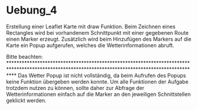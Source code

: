 # Uebung_4

Erstellung einer Leaflet Karte mit draw Funktion. Beim Zeichnen eines Rectangles wird bei vorhandenem Schnittpunkt mit einer gegebenen Route einen Marker erzeugt. 
Zusätzlich wird beim Hinzufügen des Markers auf die Karte ein Popup aufgerufen, welches die Wetterinformationen abruft. 

Bitte beachten: **************************************************************************************************************************************************
Das Wetter Popup ist nicht vollständig, da beim Aufrufen des Popups keine Funktion übergeben werden konnte. Um alle Funktionen der Aufgabe trotzdem nutzen zu können, sollte daher
zur Abfrage der Wetterinformationen einfach auf die Marker an den jeweiligen Schnittstellen geklickt werden. 
